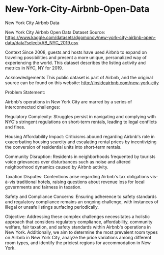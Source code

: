 # New-York-City-Airbnb-Open-Data
New York City Airbnb Data 

New York City Airbnb Open Data
Dataset Source: https://www.kaggle.com/datasets/dgomonov/new-york-city-airbnb-open-data/data?select=AB_NYC_2019.csv

Context
Since 2008, guests and hosts have used Airbnb to expand on traveling possibilities and present a more unique, personalized way of experiencing the world. This dataset describes the listing activity and metrics in NYC, NY for 2019.

Acknowledgements
This public dataset is part of Airbnb, and the original source can be found on this website: http://insideairbnb.com/new-york-city

Problem Statement: 

Airbnb's operations in New York City are marred by a series of interconnected challenges:

Regulatory Complexity: Struggles persist in navigating and complying with NYC's stringent regulations on short-term rentals, leading to legal conflicts and fines.

Housing Affordability Impact: Criticisms abound regarding Airbnb's role in exacerbating housing scarcity and escalating rental prices by incentivizing the conversion of residential units into short-term rentals.

Community Disruption: Residents in neighborhoods frequented by tourists voice grievances over disturbances such as noise and altered neighborhood dynamics caused by Airbnb activity.

Taxation Disputes: Contentions arise regarding Airbnb's tax obligations vis-à-vis traditional hotels, raising questions about revenue loss for local governments and fairness in taxation.

Safety and Compliance Concerns: Ensuring adherence to safety standards and regulatory compliance remains an ongoing challenge, with instances of illegal or unsafe listings surfacing periodically.

Objective: Addressing these complex challenges necessitates a holistic approach that considers regulatory compliance, affordability, community welfare, fair taxation, and safety standards within Airbnb's operations in New York. Additionally, we aim to determine the most prevalent room types on Airbnb in New York City, analyze the price variations among different room types, and identify the priciest regions for accommodation in New York.


